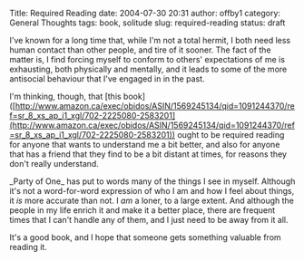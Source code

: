 Title: Required Reading
date: 2004-07-30 20:31
author: offby1
category: General Thoughts
tags: book, solitude
slug: required-reading
status: draft

I've known for a long time that, while I'm not a total hermit, I both need less human contact than other people, and tire of it sooner. The fact of the matter is, I find forcing myself to conform to others' expectations of me is exhausting, both physically and mentally, and it leads to some of the more antisocial behaviour that I've engaged in in the past.

I'm thinking, though, that \[this book\]([http://www.amazon.ca/exec/obidos/ASIN/1569245134/qid=1091244370/ref=sr_8_xs_ap_i1_xgl/702-2225080-2583201](http://www.amazon.ca/exec/obidos/ASIN/1569245134/qid=1091244370/ref=sr_8_xs_ap_i1_xgl/702-2225080-2583201)) ought to be required reading for anyone that wants to understand me a bit better, and also for anyone that has a friend that they find to be a bit distant at times, for reasons they don't really understand.

\_Party of One\_ has put to words many of the things I see in myself. Although it's not a word-for-word expression of who I am and how I feel about things, it *is* more accurate than not. I *am* a loner, to a large extent. And although the people in my life enrich it and make it a better place, there are frequent times that I can't handle any of them, and I just need to be away from it all.

It's a good book, and I hope that someone gets something valuable from reading it.
